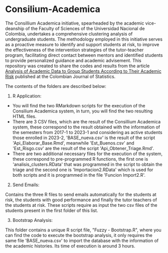 # Consilium-Academica
The Consillium Academica initiative, spearheaded by the academic vice-deanship of the Faculty of Sciences of the Universidad Nacional de Colombia, undertakes a comprehensive clustering analysis of undergraduate students. The methodology employed in this initiative serves as a proactive measure to identify and support students at risk, to improve the effectiveness of the intervention strategies of the tutor-teacher program, facilitating direct contact between mentors and identified students to provide personalized guidance and academic advisement. This repository was created to share the codes and results from the article [Analysis of Academic Data to Group Students According to Their Academic Risk](https://revistas.unal.edu.co/index.php/estad/article/view/112870) published at the Colombian Journal of Statistics.

The contents of the folders are described below:

1. R Application:
   
- You will find the two RMarkdown scripts for the execution of the Consilium Academica system, in turn, you will find the two resulting HTML files. 
- There are 3 CSV files, which are the result of the Consillium Academica system, these correspond to the result obtained with the information of the semesters from 2017-1 to 2023-1 and considering as active students those enrolled in 2023-2, 'BASE_nueva.csv' is the result of the script 'Api_Elaborar_Base.Rmd', meanwhile 'Est_Buenos.csv' and 'Est_Risgo.csv' are the result of the script 'Api_Obtener_Triage.Rmd'.
- There are two additional necessary files for the execution of the system, these correspond to pre-programmed R functions, the first one is 'analisis_clusters.RData' that was programmed in the script to obtain the triage and the second one is 'Importacion2.RData' which is used for both scripts and it is programmed in the file 'Funcion Import2.R'.

2. Send Emails:

Contains the three R files to send emails automatically for the students at risk, the students with good performance and finally the tutor teachers of the students at risk. These scripts require as input the two csv files of the students present in the first folder of this list.

3. Bootstrap Analysis:
   
This folder contains a unique R script file, "Fuzzy - Bootstrap.R", where you can find the code to execute the bootstrap analysis, it only requires the same file 'BASE_nueva.csv' to import the database with the information of the academic histories. Its time of execution is around 3 hours.
